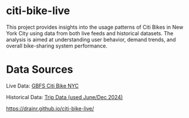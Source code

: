 # citi-bike-live
This project provides insights into the usage patterns of Citi Bikes in New 
York City using data from both live feeds and historical datasets. 
The analysis is aimed at understanding user behavior, demand trends, and 
overall bike-sharing system performance.

# Data Sources

Live Data: [GBFS Citi Bike NYC](https://gbfs.citibikenyc.com/gbfs/2.3/gbfs.json)

Historical Data: [Trip Data (used June/Dec 2024)](https://s3.amazonaws.com/tripdata/index.html)

https://drainr.github.io/citi-bike-live/
